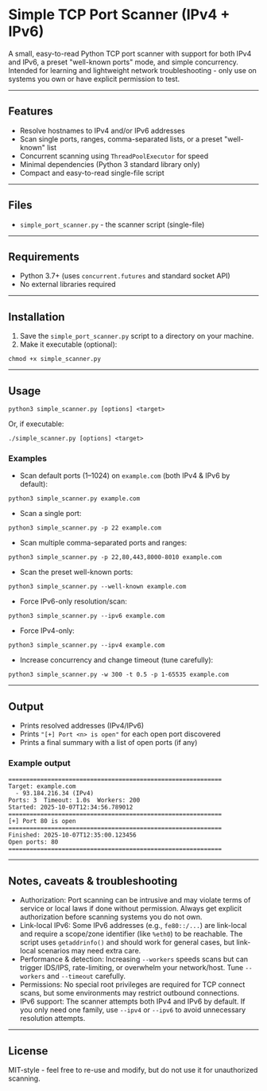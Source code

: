 # Simple TCP Port Scanner (IPv4 + IPv6)

A small, easy-to-read Python TCP port scanner with support for both IPv4 and IPv6, a preset "well-known ports" mode, and simple concurrency. Intended for learning and lightweight network troubleshooting - only use on systems you own or have explicit permission to test.

---

## Features

- Resolve hostnames to IPv4 and/or IPv6 addresses
- Scan single ports, ranges, comma-separated lists, or a preset "well-known" list
- Concurrent scanning using ```ThreadPoolExecutor``` for speed
- Minimal dependencies (Python 3 standard library only)
- Compact and easy-to-read single-file script

---

## Files

- ```simple_port_scanner.py``` - the scanner script (single-file)

---

## Requirements

- Python 3.7+ (uses ```concurrent.futures``` and standard socket API)
- No external libraries required

---

## Installation

1. Save the ```simple_port_scanner.py``` script to a directory on your machine.
2. Make it executable (optional):

```
chmod +x simple_scanner.py
```

---

## Usage

```
python3 simple_scanner.py [options] <target>
```
Or, if executable:
```
./simple_scanner.py [options] <target>
```

### Examples

- Scan default ports (1–1024) on ```example.com``` (both IPv4 & IPv6 by default):
```
python3 simple_scanner.py example.com
```
- Scan a single port:
```
python3 simple_scanner.py -p 22 example.com
```
- Scan multiple comma-separated ports and ranges:
```
python3 simple_scanner.py -p 22,80,443,8000-8010 example.com
```
- Scan the preset well-known ports:
```
python3 simple_scanner.py --well-known example.com
```
- Force IPv6-only resolution/scan:
```
python3 simple_scanner.py --ipv6 example.com
```
- Force IPv4-only:
```
python3 simple_scanner.py --ipv4 example.com
```
- Increase concurrency and change timeout (tune carefully):
```
python3 simple_scanner.py -w 300 -t 0.5 -p 1-65535 example.com
```

---

## Output

- Prints resolved addresses (IPv4/IPv6)
- Prints ```"[+] Port <n> is open"``` for each open port discovered
- Prints a final summary with a list of open ports (if any)

### Example output

```
============================================================
Target: example.com
  - 93.184.216.34 (IPv4)
Ports: 3  Timeout: 1.0s  Workers: 200
Started: 2025-10-07T12:34:56.789012
============================================================
[+] Port 80 is open
============================================================
Finished: 2025-10-07T12:35:00.123456
Open ports: 80
============================================================
```

---

## Notes, caveats & troubleshooting

- Authorization: Port scanning can be intrusive and may violate terms of service or local laws if done without permission. Always get explicit authorization before scanning systems you do not own.
- Link-local IPv6: Some IPv6 addresses (e.g., ```fe80::/...```) are link-local and require a scope/zone identifier (like ```%eth0```) to be reachable. The script uses ```getaddrinfo()``` and should work for general cases, but link-local scenarios may need extra care.
- Performance & detection: Increasing ```--workers``` speeds scans but can trigger IDS/IPS, rate-limiting, or overwhelm your network/host. Tune ```--workers``` and ```--timeout``` carefully.
- Permissions: No special root privileges are required for TCP connect scans, but some environments may restrict outbound connections.
- IPv6 support: The scanner attempts both IPv4 and IPv6 by default. If you only need one family, use ```--ipv4``` or ```--ipv6``` to avoid unnecessary resolution attempts.

---

## License

MIT-style - feel free to re-use and modify, but do not use it for unauthorized scanning.
